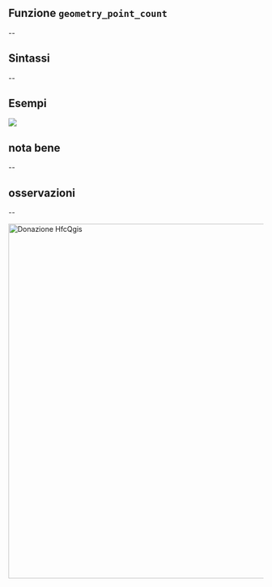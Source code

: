 ## Funzione `geometry_point_count`

--

## Sintassi

--

## Esempi

![](/img/variabili/geometry_point_count/geometry_point_count1.png)

## nota bene

--

## osservazioni

--

<a href="https://www.paypal.me/pigrecoinfinito" target="_blank"><img width="700" src="https://github.com/pigreco/HfcQGIS/blob/master/img/sviluppo_variabili_01.png" Title="La documentazione di questa funzione non è stata ancora sviluppata. Se vuoi sostenerla fai una donazione con PayPal, scrivendo ..." alt="Donazione HfcQgis" /></a>